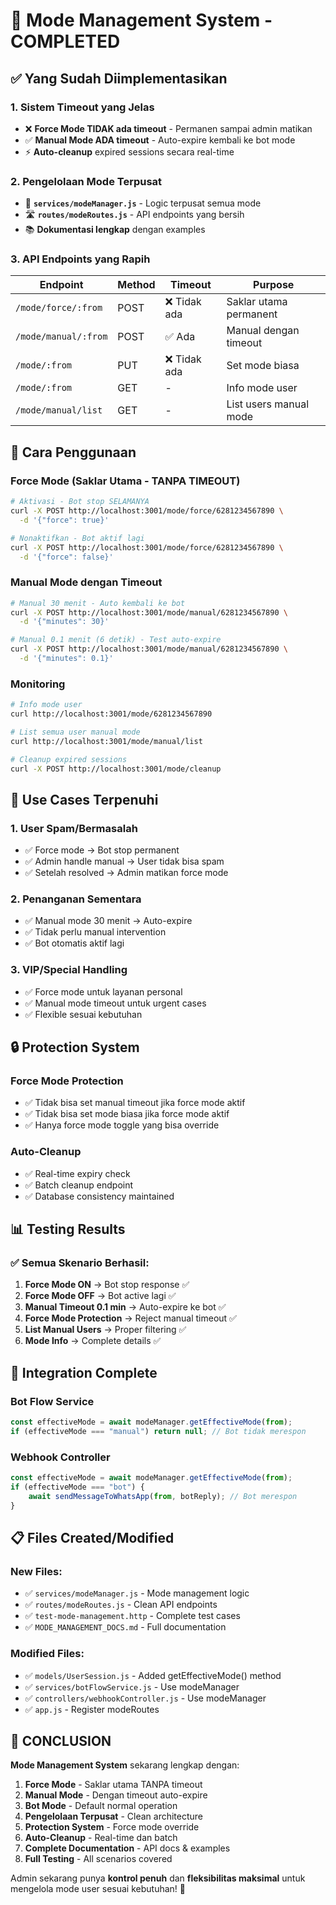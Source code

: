 # 🎉 Mode Management System - COMPLETED

## ✅ Yang Sudah Diimplementasikan

### 1. **Sistem Timeout yang Jelas**
- ❌ **Force Mode TIDAK ada timeout** - Permanen sampai admin matikan
- ✅ **Manual Mode ADA timeout** - Auto-expire kembali ke bot mode
- ⚡ **Auto-cleanup** expired sessions secara real-time

### 2. **Pengelolaan Mode Terpusat**
- 📁 **`services/modeManager.js`** - Logic terpusat semua mode
- 🛣 **`routes/modeRoutes.js`** - API endpoints yang bersih
- 📚 **Dokumentasi lengkap** dengan examples

### 3. **API Endpoints yang Rapih**

| Endpoint | Method | Timeout | Purpose |
|----------|--------|---------|---------|
| `/mode/force/:from` | POST | ❌ Tidak ada | Saklar utama permanent |
| `/mode/manual/:from` | POST | ✅ Ada | Manual dengan timeout |
| `/mode/:from` | PUT | ❌ Tidak ada | Set mode biasa |
| `/mode/:from` | GET | - | Info mode user |
| `/mode/manual/list` | GET | - | List users manual mode |

## 🔧 Cara Penggunaan

### Force Mode (Saklar Utama - TANPA TIMEOUT)
```bash
# Aktivasi - Bot stop SELAMANYA
curl -X POST http://localhost:3001/mode/force/6281234567890 \
  -d '{"force": true}'

# Nonaktifkan - Bot aktif lagi
curl -X POST http://localhost:3001/mode/force/6281234567890 \
  -d '{"force": false}'
```

### Manual Mode dengan Timeout
```bash
# Manual 30 menit - Auto kembali ke bot
curl -X POST http://localhost:3001/mode/manual/6281234567890 \
  -d '{"minutes": 30}'

# Manual 0.1 menit (6 detik) - Test auto-expire
curl -X POST http://localhost:3001/mode/manual/6281234567890 \
  -d '{"minutes": 0.1}'
```

### Monitoring
```bash
# Info mode user
curl http://localhost:3001/mode/6281234567890

# List semua user manual mode
curl http://localhost:3001/mode/manual/list

# Cleanup expired sessions
curl -X POST http://localhost:3001/mode/cleanup
```

## 🎯 Use Cases Terpenuhi

### 1. **User Spam/Bermasalah**
- ✅ Force mode → Bot stop permanent
- ✅ Admin handle manual → User tidak bisa spam
- ✅ Setelah resolved → Admin matikan force mode

### 2. **Penanganan Sementara**
- ✅ Manual mode 30 menit → Auto-expire
- ✅ Tidak perlu manual intervention
- ✅ Bot otomatis aktif lagi

### 3. **VIP/Special Handling**
- ✅ Force mode untuk layanan personal
- ✅ Manual mode timeout untuk urgent cases
- ✅ Flexible sesuai kebutuhan

## 🔒 Protection System

### Force Mode Protection
- ✅ Tidak bisa set manual timeout jika force mode aktif
- ✅ Tidak bisa set mode biasa jika force mode aktif
- ✅ Hanya force mode toggle yang bisa override

### Auto-Cleanup
- ✅ Real-time expiry check
- ✅ Batch cleanup endpoint
- ✅ Database consistency maintained

## 📊 Testing Results

### ✅ Semua Skenario Berhasil:
1. **Force Mode ON** → Bot stop response ✅
2. **Force Mode OFF** → Bot active lagi ✅
3. **Manual Timeout 0.1 min** → Auto-expire ke bot ✅
4. **Force Mode Protection** → Reject manual timeout ✅
5. **List Manual Users** → Proper filtering ✅
6. **Mode Info** → Complete details ✅

## 🚀 Integration Complete

### Bot Flow Service
```javascript
const effectiveMode = await modeManager.getEffectiveMode(from);
if (effectiveMode === "manual") return null; // Bot tidak merespon
```

### Webhook Controller  
```javascript
const effectiveMode = await modeManager.getEffectiveMode(from);
if (effectiveMode === "bot") {
    await sendMessageToWhatsApp(from, botReply); // Bot merespon
}
```

## 📋 Files Created/Modified

### New Files:
- ✅ `services/modeManager.js` - Mode management logic
- ✅ `routes/modeRoutes.js` - Clean API endpoints
- ✅ `test-mode-management.http` - Complete test cases
- ✅ `MODE_MANAGEMENT_DOCS.md` - Full documentation

### Modified Files:
- ✅ `models/UserSession.js` - Added getEffectiveMode() method
- ✅ `services/botFlowService.js` - Use modeManager
- ✅ `controllers/webhookController.js` - Use modeManager
- ✅ `app.js` - Register modeRoutes

## 🎉 CONCLUSION

**Mode Management System** sekarang lengkap dengan:

1. **Force Mode** - Saklar utama TANPA timeout
2. **Manual Mode** - Dengan timeout auto-expire  
3. **Bot Mode** - Default normal operation
4. **Pengelolaan Terpusat** - Clean architecture
5. **Protection System** - Force mode override
6. **Auto-Cleanup** - Real-time dan batch
7. **Complete Documentation** - API docs & examples
8. **Full Testing** - All scenarios covered

Admin sekarang punya **kontrol penuh** dan **fleksibilitas maksimal** untuk mengelola mode user sesuai kebutuhan! 🚀
